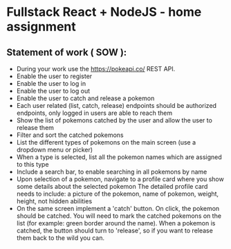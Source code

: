 # Fullstack React + NodeJS - home assignment

## Statement of work ( SOW ):
- During your work use the https://pokeapi.co/ REST API.
- Enable the user to register
- Enable the user to log in
- Enable the user to log out
- Enable the user to catch and release a pokemon
- Each user related (list, catch, release) endpoints should be authorized endpoints, only logged in users are able to reach them
- Show the list of pokemons catched by the user and allow the user to release them
- Filter and sort the catched pokemons
- List the different types of pokemons on the main screen (use a dropdown menu or picker)
- When a type is selected, list all the pokemon names which are assigned to this type
- Include a search bar, to enable searching in all pokemons by name
- Upon selection of a pokemon, navigate to a profile card where you show some details about the selected pokemon
The detailed profile card needs to include: a picture of the pokemon, name of pokemon, weight, height, not hidden abilities
- On the same screen implement a 'catch' button. On click, the pokemon should be catched. You will need to mark the catched pokemons on the list (for example: green border around the name). When a pokemon is catched, the button should turn to 'release', so if you want to release them back to the wild you can.

